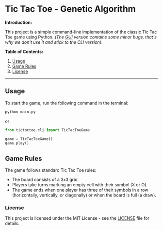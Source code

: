 # Tic Tac Toe - Genetic Algorithm

**Introduction:**

This project is a simple command-line implementation of the classic Tic Tac Toe game using Python. _(The [GUI](./tictoctoe/gui.py) version contains some minor bugs, that's why we don't use it and stick to the CLI version)_.

**Table of Contents:**

1. [Usage](#usage)
2. [Game Rules](#game-rules)
3. [License](#license)

---

## Usage

To start the game, run the following command in the terminal:

```bash
python main.py
```

or

```python
from tictoctoe.cli import TicTacToeGame

game = TicTacToeGame()
game.play()
```

## Game Rules

The game follows standard Tic Tac Toe rules:

- The board consists of a 3x3 grid.
- Players take turns marking an empty cell with their symbol (X or O).
- The game ends when one player has three of their symbols in a row (horizontally, vertically, or diagonally) or when the board is full (a draw).

### License

This project is licensed under the MIT License - see the [LICENSE](LICENSE) file for details.
